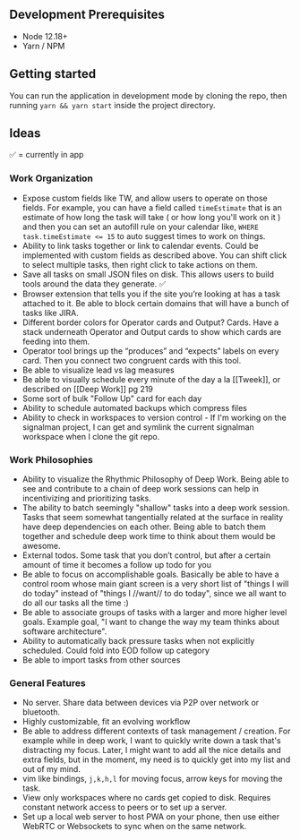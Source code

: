 ## Development Prerequisites

- Node 12.18+
- Yarn / NPM

## Getting started

You can run the application in development mode by cloning the repo, then running `yarn && yarn start` inside the project directory.

## Ideas

✅ = currently in app

### Work Organization
* Expose custom fields like TW, and allow users to operate on those fields. For example, you can have a field called `timeEstimate` that is an estimate of how long the task will take ( or how long you'll work on it ) and then you can set an autofill rule on your calendar like, `WHERE task.timeEstimate <= 15` to auto suggest times to work on things.
* Ability to link tasks together or link to calendar events. Could be implemented with custom fields as described above. You can shift click to select multiple tasks, then right click to take actions on them.
* Save all tasks on small JSON files on disk. This allows users to build tools around the data they generate. ✅
* Browser extension that tells you if the site you’re looking at has a task attached to it. Be able to block certain domains that will have a bunch of tasks like JIRA.
* Different border colors for Operator cards and Output? Cards. Have a stack underneath Operator and Output cards to show which cards are feeding into them.
* Operator tool brings up the “produces” and “expects” labels on every card. Then you connect two congruent cards with this tool.
* Be able to visualize lead vs lag measures
* Be able to visually schedule every minute of the day a la [[Tweek]], or described on [[Deep Work]] pg 219
* Some sort of bulk "Follow Up" card for each day
* Ability to schedule automated backups which compress files
* Ability to check in workspaces to version control - If I'm working on the signalman project, I can get and symlink the current signalman workspace when I clone the git repo.

### Work Philosophies
* Ability to visualize the Rhythmic Philosophy of Deep Work. Being able to see and contribute to a chain of deep work sessions can help in incentivizing and prioritizing tasks.
* The ability to batch seemingly "shallow" tasks into a deep work session. Tasks that seem somewhat tangentially related at the surface in reality have deep dependencies on each other. Being able to batch them together and schedule deep work time to think about them would be awesome.
* External todos. Some task that you don’t control, but after a certain amount of time it becomes a follow up todo for you
* Be able to focus on accomplishable goals. Basically be able to have a control room whose main giant screen is a very short list of "things I will do today" instead of "things I //want// to do today", since we all want to do all our tasks all the time :)
* Be able to associate groups of tasks with a larger and more higher level goals. Example goal, "I want to change the way my team thinks about software architecture".
* Ability to automatically back pressure tasks when not explicitly scheduled. Could fold into EOD follow up category 
* Be able to import tasks from other sources

### General Features
* No server. Share data between devices via P2P over network or bluetooth.
* Highly customizable, fit an evolving workflow
* Be able to address different contexts of task management / creation. For example while in deep work, I want to quickly write down a task that's distracting my focus. Later, I might want to add all the nice details and extra fields, but in the moment, my need is to quickly get into my list and out of my mind.
* vim like bindings, `j,k,h,l` for moving focus, arrow keys for moving the task. 
* View only workspaces where no cards get copied to disk. Requires constant network access to peers or to set up a server.
* Set up a local web server to host PWA on your phone, then use either WebRTC or Websockets to sync when on the same network.

